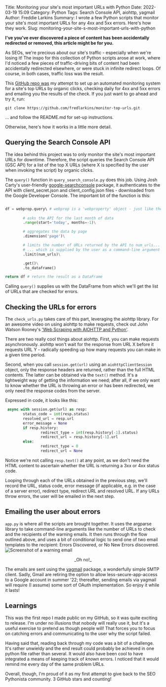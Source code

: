Title: Monitoring your site's most important URLs with Python
Date: 2022-03-19 15:09
Category: Python
Tags: Search Console API, aiohttp, yagmail
Author: Freddie Larkins
Summary: I wrote a few Python scripts that monitor your site's most important URLs for any 4xx and 5xx errors. Here's how they work.
Slug: monitoring-your-site-s-most-important-urls-with-python

**I've you've ever discovered a piece of content has been accidentally redirected or removed, this article might be for you.**

As SEOs, we're precious about our site's traffic - especially when we're losing it! The inspo for this collection of Python scripts arose at work, where I'd noticed a few pieces of traffic-driving bits of content had been accidentally redirected elsewhere, or were stuck in infinite redirect loops. Of course, in both cases, traffic loss was the result.

This [GitHub repo was](https://github.com/fredlarkins/monitor-top-urls) my attempt to set up an automated monitoring system for a site's top URLs by organic clicks, checking daily for 4xx and 5xx errors and emailing you the results of the check. If you just want to go ahead and try it, run:
```
git clone https://github.com/fredlarkins/monitor-top-urls.git
```
... and follow the README.md for set-up instructions.

Otherwise, here's how it works in a little more detail.

## Querying the Search Console API
The idea behind this project was to only monitor the site's most important URLs for downtime. Therefore, the script queries the Search Console API (GSC API) for a list of the top X URLs (where X is specified by the user when invoking the script) by organic clicks.

The `query()` function in `query_search_console.py` does this job. Using Josh Carty's user-friendly [google-searchconsole](https://github.com/joshcarty/google-searchconsole) package, it authenticates to the API with client_secret.json and client_config.json files - downloaded from the Google Developer Console. The important bit of the function is this:
```python

df = webprop.query\ # webprop is a 'webproperty' object - just like the properties you see in the GSC GUI
        
        # asks the API for the last month of data
        .range(start='today', months=-1)\

        # aggregates the data by page
        .dimension('page')\

        # limits the number of URLs returned by the API to num_urls...
        # ... which is supplied by the user as a command-line argument
        .limit(num_urls)\

        .get()\
        .to_dataframe()

return df # return the result as a DataFrame
```

Calling `query()` supplies us with the DataFrame from which we'll get the list of URLs that are checked for errors.

## Checking the URLs for errors
The `check_urls.py` takes care of this part, leveraging the aiohttp library. For an awesome video on using aiohttp to make requests, check out John Watson Rooney's ['Web Scraping with AIOHTTP and Python'](https://youtu.be/lUwZ9rS0SeM).

There are two really cool things about aiohttp. First, you can make requests asynchronously. aiohttp won't wait for the response from URL X before it requests URL Y - radically speeding up how many requests you can make in a given time period.

Second, when you call `session.get(url)` using an `aiohttpClientSession` object, only the response headers are returned, rather than the full HTML contents. The latter can be obtained via the `text()` method. It's a lightweight way of getting the information we need; after all, if we only want to know whether the URL is throwing an error or has been redirected, we only need the response codes from the server.

Expressed in code, it looks like this:
```python
 async with session.get(url) as resp:
        status_code = int(resp.status)
        resolved_url = resp.url
        error_message = None
        if resp.history:
                redirect_type = int(resp.history[-1].status)
                redirect_url = resp.history[-1].url
        else:
                redirect_type = 0
                redirect_url = None
```
Notice we're not calling `resp.text()` at any point, as we don't need the HTML content to ascertain whether the URL is returning a 3xx or 4xx status code.

Looping through each of the URLs obtained in the previous step, we'll record the URL, status code, error message (if applicable, e.g. in the case of a server error), redirect type, redirect URL and resolved URL. If any URLs throw errors, the user will be emailed in the next step.

## Emailing the user about errors
`app.py` is where all the scripts are brought together. It uses the argparse library to take command-line arguments like the number of URLs to check and the recipients of the warning emails. It then runs through the flow outlined above, and uses a bit of conditional logic to send one of two email templates to the recipient: Errors Discovered, or No New Errors discovered.
![Screenshot of a warning email](/images/errors-detected.png)
<center>_Oh no!_</center>

The emails are sent using the [yagmail](https://pypi.org/project/yagmail/) package, a wonderfully simple SMTP client. Sadly, Gmail are retiring the option to allow less-secure-app-access to a Google account in summer '22; thereafter, sending emails via yagmail will require (I assume) some sort of OAuth implementation. So enjoy it while it lasts!

## Learnings
This was the first repo I made public on my GitHub, so it was quite exciting to release. I'm under no illusions that nobody will really use it, but it's a useful exercise to pretend as though people will! That forces you to focus on catching errors and communicating to the user why the script failed.

Having said that, reading back through my code was a bit of a challenge. It's rather unwieldy and the end result could probably be achieved in one python file rather than several. It would also have been cool to have integrated a means of keeping track of _known_ errors. I noticed that it would remind me every day of the same problem URLs.

Overall, though, I'm proud of it as my first attempt to give back to the SEO Pythonista community. 3 GitHub stars and counting!